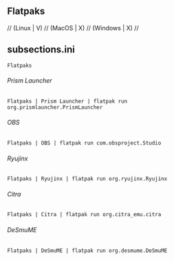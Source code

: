 ## Flatpaks
//
(Linux | V)
//
(MacOS | X)
//
(Windows | X)
//
## subsections.ini
```
Flatpaks
```

###### Prism Launcher 
```
Flatpaks | Prism Launcher | flatpak run org.prismlauncher.PrismLauncher
```
###### OBS
```
Flatpaks | OBS | flatpak run com.obsproject.Studio
```
###### Ryujinx
```
Flatpaks | Ryujinx | flatpak run org.ryujinx.Ryujinx
```
###### Citra
```
Flatpaks | Citra | flatpak run org.citra_emu.citra
```
###### DeSmuME
```
Flatpaks | DeSmuME | flatpak run org.desmume.DeSmuME
```